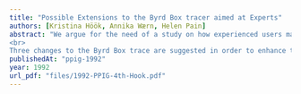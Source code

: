 ```yaml
---
title: "Possible Extensions to the Byrd Box tracer aimed at Experts"
authors: [Kristina Höök, Annika Wærn, Helen Pain]
abstract: "We argue for the need of a study on how experienced users make use of the Prolog tracing facilities. We know that a lot of time is spent tracing programs during the programming development phase and that often the first attempt to find a bug fails. We divide Prolog bugs into conceptual bugs, related to the problem being solved rather than to the Prolog programming language, and mistakes, related mainly to the syntax of Prolog. We argue that most Prolog bugs arise from failed unifications, and that a lot of time is spent skipping through the trace facility. Experts also spend a lot of time writing their own debuggers in order to find their conceptual bugs, since they find the tracing facilities inadequate for this purpose.
<br>
Three changes to the Byrd Box trace are suggested in order to enhance the understanding of unification and help experts to find unification bugs quicker. The first change, is to use some techniques from abstract interpretation to make recursive calls condensed into a few lines in the trace. The second idea, is to allow for conditional skipping, where the expert can ask to see a goal before or after a certain goal has unified or failed ( can also be seen in the TPM [Eisenstadt and Brayshaw 88]). The third idea, is to allow the expert to only see calls that affects a certain datastructure that is being built or decomposed. The last change to the tracer might possibly allow the expert to find some of her conceptual bugs as well."
publishedAt: "ppig-1992"
year: 1992
url_pdf: "files/1992-PPIG-4th-Hook.pdf"
---
```

